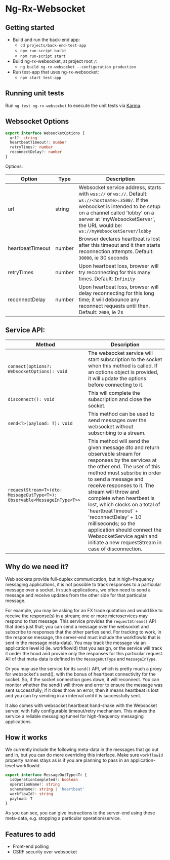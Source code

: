 # Ng-Rx-Websocket

## Getting started

- Build and run the back-end app:
  - `cd projects/back-end-test-app`
  - `npm run-script build`
  - `npm run-script start`
- Build ng-rx-websocket, at project root `/`:
  - `ng build ng-rx-websocket --configuration production`
- Run test-app that uses ng-rx-websocket:
  - `npm start test-app`

## Running unit tests

Run `ng test ng-rx-websocket` to execute the unit tests via [Karma](https://karma-runner.github.io).

## Websocket Options

```ts
export interface WebsocketOptions {
  url?: string
  heartbeatTimeout?: number
  retryTimes?: number
  reconnectDelay?: number
}
```

Options:

| Option           | Type   | Description                                                                                                                                                                                                                                             |
| ---------------- | ------ | ------------------------------------------------------------------------------------------------------------------------------------------------------------------------------------------------------------------------------------------------------- |
| url              | string | Websocket service address, starts with `wss://` or `ws://`. Default: `ws://<hostname>:3500/`. If the websocket is intended to be setup on a channel called 'lobby' on a server at 'myWebsocketServer', the URL would be: `ws://myWebsocketServer/lobby` |
| heartbeatTimeout | number | Browser declares heartbeat is lost after this timeout and it then starts reconnection attempts. Default: `30000`, ie 30 seconds                                                                                                                         |
| retryTimes       | number | Upon heartbeat loss, browser will try reconnecting for this many times. Default: `Infinity`                                                                                                                                                             |
| reconnectDelay   | number | Upon heartbeat loss, browser will delay reconnecting for this long time; it will debounce any reconnect requests until then. Default: `2000`, ie 2s                                                                                                     |

## Service API:

| Method                                                                   | Description                                                                                                                                                                                                                                                                                                                                                                                                                                                                                   |
| ------------------------------------------------------------------------ | --------------------------------------------------------------------------------------------------------------------------------------------------------------------------------------------------------------------------------------------------------------------------------------------------------------------------------------------------------------------------------------------------------------------------------------------------------------------------------------------- |
| `connect(options?: WebsocketOptions): void`                              | The websocket service will start subscription to the socket when this method is called. If an options object is provided, it will update the options before connecting to it.                                                                                                                                                                                                                                                                                                                 |
| `disconnect(): void`                                                     | This will complete the subscription and close the socket.                                                                                                                                                                                                                                                                                                                                                                                                                                     |
| `send<T>(payload: T): void`                                              | This method can be used to send messages over the websocket without subscribing to a stream.                                                                                                                                                                                                                                                                                                                                                                                                  |
| `requestStream<T>(dto: MessageOutType<T>): Observable<MessageInType<T>>` | This method will send the given message dto and return observable stream for responses by the services at the other end. The user of this method must subsribe in order to send a message and receive responses to it. The stream will throw and complete when heartbeat is lost, which clocks on a total of 'heartbeatTimeout' + 'reconnectDelay' + 10 milliseconds; so the application should connect the WebsocketService again and initiate a new requestStream in case of disconnection. |

## Why do we need it?

Web sockets provide full-duplex communication, but in high-frequency messaging applications, it is not possible to track responses to a particular message over a socket. In such applications, we often need to send a message and receive updates from the other side for that particular message.

For example, you may be asking for an FX trade quotation and would like to receive the response(s) in a stream; one or more microservices may respond to that message. This service provides the `requestStream()` API that does just that; you can send a message over the websocket and subscribe to responses that the other parties send. For tracking to work, in the response message, the server-end must include the workflowId that is sent in the message meta-data). You may track the message via an application level id (ie. workflowId) that you assign, or the service will track it under the hood and provide only the responses for this particular request. All of that meta-data is defined in the `MessageOutType` and `MessageInType`.

Or you may use the service for its `send()` API, which is pretty much a proxy for websocket's send(), with the bonus of heartbeat connectivity for the socket. So, if the socket connection goes down, it will reconnect. You can monitor whether the send() will throw and error to ensure the message was sent successfully; if it does throw an error, then it means heartbeat is lost and you can try sending in an interval until it is successfully sent.

It also comes with websocket heartbeat hand-shake with the Websocket server, with fully configurable timeout/retry mechanism. This makes the service a reliable messaging tunnel for high-frequency messaging applications.

## How it works

We currently include the following meta-data in the messages that go out and in, but you can do more overriding this interface. Make sure `workflowId` property names stays as is if you are planning to pass in an application-level workflowId.

```ts
export interface MessageOutType<T> {
  isOperationCompleted?: boolean
  operationName?: string
  schemaName?: string | 'heartbeat'
  workflowId?: string
  payload: T
}
```

As you can see, you can give instructions to the server-end using these meta-data, e.g. stopping a particular operation/service.

## Features to add

- Front-end polling
- CSRF security over websocket
